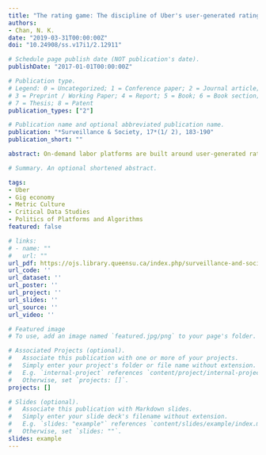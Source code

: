 ```yaml
---
title: "The rating game: The discipline of Uber's user-generated ratings"
authors:
- Chan, N. K.
date: "2019-03-31T00:00:00Z"
doi: "10.24908/ss.v17i1/2.12911"

# Schedule page publish date (NOT publication's date).
publishDate: "2017-01-01T00:00:00Z"

# Publication type.
# Legend: 0 = Uncategorized; 1 = Conference paper; 2 = Journal article;
# 3 = Preprint / Working Paper; 4 = Report; 5 = Book; 6 = Book section;
# 7 = Thesis; 8 = Patent
publication_types: ["2"]

# Publication name and optional abbreviated publication name.
publication: "*Surveillance & Society, 17*(1/ 2), 183-190"
publication_short: ""

abstract: On-demand labor platforms are built around user-generated rating systems that entail consumers’ monitoring of workers as a tool for algorithmic labor management. The user-generated ratings can directly determine workers’ employability. Workers are thus under pressure to score well, though they may lack knowledge about the performance metrics. Using in-depth interviews with Uber drivers, this article examines how Uber’s rating system as an engine of anxiety shapes drivers’ work practices through processes of surveillance and normalization. Specifically, drivers are prompted to play the rating game, a game that pressures them toward the normalization of platform surveillance and self-discipline for maximizing their ratings. The internalization of ratings is channeled through drivers’ reactive practices in the rating game—that is, drivers’ modification of their behavior in response to being evaluated and monitored. This article considers the socio-technical conditions under which drivers are subject to the platform surveillance and disciplinary power.

# Summary. An optional shortened abstract.

tags:
- Uber
- Gig economy
- Metric Culture
- Critical Data Studies
- Politics of Platforms and Algorithms
featured: false

# links:
# - name: ""
#   url: ""
url_pdf: https://ojs.library.queensu.ca/index.php/surveillance-and-society/article/view/12911/8493
url_code: ''
url_dataset: ''
url_poster: ''
url_project: ''
url_slides: ''
url_source: ''
url_video: ''

# Featured image
# To use, add an image named `featured.jpg/png` to your page's folder. 

# Associated Projects (optional).
#   Associate this publication with one or more of your projects.
#   Simply enter your project's folder or file name without extension.
#   E.g. `internal-project` references `content/project/internal-project/index.md`.
#   Otherwise, set `projects: []`.
projects: []

# Slides (optional).
#   Associate this publication with Markdown slides.
#   Simply enter your slide deck's filename without extension.
#   E.g. `slides: "example"` references `content/slides/example/index.md`.
#   Otherwise, set `slides: ""`.
slides: example
---
```

